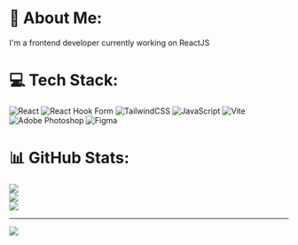 # 💫 About Me:
I'm a frontend developer currently working on ReactJS


# 💻 Tech Stack:
![React](https://img.shields.io/badge/react-%2320232a.svg?style=flat&logo=react&logoColor=%2361DAFB) ![React Hook Form](https://img.shields.io/badge/React%20Hook%20Form-%23EC5990.svg?style=flat&logo=reacthookform&logoColor=white) ![TailwindCSS](https://img.shields.io/badge/tailwindcss-%2338B2AC.svg?style=flat&logo=tailwind-css&logoColor=white) ![JavaScript](https://img.shields.io/badge/javascript-%23323330.svg?style=flat&logo=javascript&logoColor=%23F7DF1E) ![Vite](https://img.shields.io/badge/vite-%23646CFF.svg?style=flat&logo=vite&logoColor=white) ![Adobe Photoshop](https://img.shields.io/badge/adobe%20photoshop-%2331A8FF.svg?style=flat&logo=adobe%20photoshop&logoColor=white) ![Figma](https://img.shields.io/badge/figma-%23F24E1E.svg?style=flat&logo=figma&logoColor=white)
# 📊 GitHub Stats:
![](https://github-readme-stats.vercel.app/api?username=LinhDTT9502&theme=dark&hide_border=false&include_all_commits=true&count_private=true)<br/>
![](https://github-readme-streak-stats.herokuapp.com/?user=LinhDTT9502&theme=dark&hide_border=false)<br/>
![](https://github-readme-stats.vercel.app/api/top-langs/?username=LinhDTT9502&theme=dark&hide_border=false&include_all_commits=true&count_private=true&layout=compact)

---
[![](https://visitcount.itsvg.in/api?id=LinhDTT9502&icon=4&color=3)](https://visitcount.itsvg.in)

<!-- Proudly created with GPRM ( https://gprm.itsvg.in ) -->
